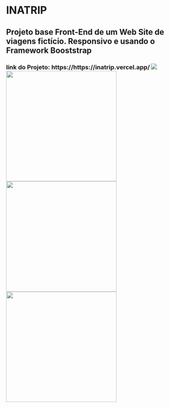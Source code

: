 # INATRIP
<h2> Projeto base Front-End de um Web Site de viagens fictício. Responsivo e usando o Framework Booststrap</h2>
<h3>link do Projeto: https://https://inatrip.vercel.app/
<img src="https://github.com/luizjxcoder/INATRIP/blob/master/img/prints/pag1.png">

<img src="https://github.com/luizjxcoder/INATRIP/blob/master/img/prints/pag3.png" width="300px">
  
<img src="https://github.com/luizjxcoder/INATRIP/blob/master/img/prints/pag4.png" width="300px">
  
<img src="https://github.com/luizjxcoder/INATRIP/blob/master/img/prints/pag5.png" width="300px">
